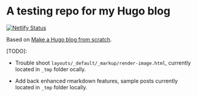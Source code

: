 # A testing repo for my Hugo blog


[![Netlify Status](https://api.netlify.com/api/v1/badges/4d037972-0e14-4840-8844-bb1917d2052c/deploy-status)](https://app.netlify.com/sites/eloquent-williams-ee2061/deploys)

Based on [Make a Hugo blog from scratch](https://zwbetz.com/make-a-hugo-blog-from-scratch/).

[TODO]:

- Trouble shoot `layouts/_default/_markup/render-image.html`, 
currently located in `_tmp` folder ocally.

- Add back enhanced rmarkdown features, 
sample posts currently located in `_tmp` folder locally.
